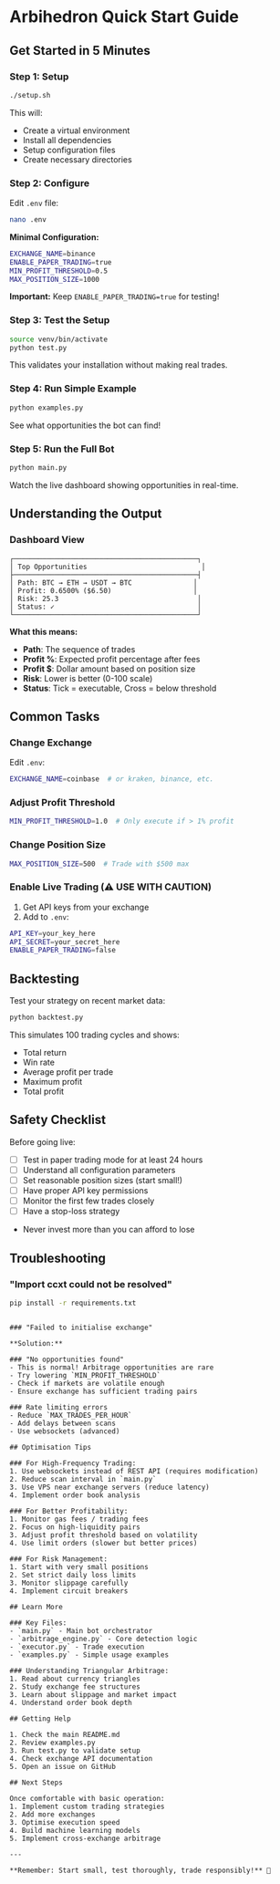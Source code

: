 # Arbihedron Quick Start Guide

## Get Started in 5 Minutes

### Step 1: Setup
```bash
./setup.sh
```

This will:
- Create a virtual environment
- Install all dependencies
- Setup configuration files
- Create necessary directories

### Step 2: Configure
Edit `.env` file:
```bash
nano .env
```

**Minimal Configuration:**
```bash
EXCHANGE_NAME=binance
ENABLE_PAPER_TRADING=true
MIN_PROFIT_THRESHOLD=0.5
MAX_POSITION_SIZE=1000
```

**Important:** Keep `ENABLE_PAPER_TRADING=true` for testing!

### Step 3: Test the Setup
```bash
source venv/bin/activate
python test.py
```

This validates your installation without making real trades.

### Step 4: Run Simple Example
```bash
python examples.py
```

See what opportunities the bot can find!

### Step 5: Run the Full Bot
```bash
python main.py
```

Watch the live dashboard showing opportunities in real-time.

## Understanding the Output

### Dashboard View
```
┌─────────────────────────────────────────────┐
│ Top Opportunities                            │
├─────────────────────────────────────────────┤
│ Path: BTC → ETH → USDT → BTC               │
│ Profit: 0.6500% ($6.50)                    │
│ Risk: 25.3                                  │
│ Status: ✓                                   │
└─────────────────────────────────────────────┘
```

**What this means:**
- **Path**: The sequence of trades
- **Profit %**: Expected profit percentage after fees
- **Profit $**: Dollar amount based on position size
- **Risk**: Lower is better (0-100 scale)
- **Status**: Tick = executable, Cross = below threshold

## Common Tasks

### Change Exchange
Edit `.env`:
```bash
EXCHANGE_NAME=coinbase  # or kraken, binance, etc.
```

### Adjust Profit Threshold
```bash
MIN_PROFIT_THRESHOLD=1.0  # Only execute if > 1% profit
```

### Change Position Size
```bash
MAX_POSITION_SIZE=500  # Trade with $500 max
```

### Enable Live Trading (⚠️ USE WITH CAUTION)
1. Get API keys from your exchange
2. Add to `.env`:
```bash
API_KEY=your_key_here
API_SECRET=your_secret_here
ENABLE_PAPER_TRADING=false
```

## Backtesting

Test your strategy on recent market data:
```bash
python backtest.py
```

This simulates 100 trading cycles and shows:
- Total return
- Win rate
- Average profit per trade
- Maximum profit
- Total profit

## Safety Checklist

Before going live:

- [ ] Test in paper trading mode for at least 24 hours
- [ ] Understand all configuration parameters
- [ ] Set reasonable position sizes (start small!)
- [ ] Have proper API key permissions
- [ ] Monitor the first few trades closely
- [ ] Have a stop-loss strategy
- Never invest more than you can afford to lose

## Troubleshooting

### "Import ccxt could not be resolved"
```bash
pip install -r requirements.txt
```

```

### "Failed to initialise exchange"

**Solution:**

### "No opportunities found"
- This is normal! Arbitrage opportunities are rare
- Try lowering `MIN_PROFIT_THRESHOLD`
- Check if markets are volatile enough
- Ensure exchange has sufficient trading pairs

### Rate limiting errors
- Reduce `MAX_TRADES_PER_HOUR`
- Add delays between scans
- Use websockets (advanced)

## Optimisation Tips

### For High-Frequency Trading:
1. Use websockets instead of REST API (requires modification)
2. Reduce scan interval in `main.py`
3. Use VPS near exchange servers (reduce latency)
4. Implement order book analysis

### For Better Profitability:
1. Monitor gas fees / trading fees
2. Focus on high-liquidity pairs
3. Adjust profit threshold based on volatility
4. Use limit orders (slower but better prices)

### For Risk Management:
1. Start with very small positions
2. Set strict daily loss limits
3. Monitor slippage carefully
4. Implement circuit breakers

## Learn More

### Key Files:
- `main.py` - Main bot orchestrator
- `arbitrage_engine.py` - Core detection logic
- `executor.py` - Trade execution
- `examples.py` - Simple usage examples

### Understanding Triangular Arbitrage:
1. Read about currency triangles
2. Study exchange fee structures
3. Learn about slippage and market impact
4. Understand order book depth

## Getting Help

1. Check the main README.md
2. Review examples.py
3. Run test.py to validate setup
4. Check exchange API documentation
5. Open an issue on GitHub

## Next Steps

Once comfortable with basic operation:
1. Implement custom trading strategies
2. Add more exchanges
3. Optimise execution speed
4. Build machine learning models
5. Implement cross-exchange arbitrage

---

**Remember: Start small, test thoroughly, trade responsibly!** 🔺
